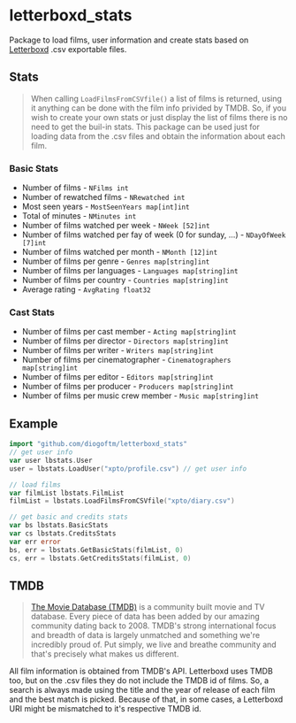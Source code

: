 # letterboxd_stats

Package to load films, user information and create stats based on [Letterboxd](https://letterboxd.com/) .csv exportable files.

## Stats
> When calling `LoadFilmsFromCSVfile()` a list of films is returned, using it anything can be done with the film info privided
by TMDB. So, if you wish to create your own stats or just display the list of films there is no need to get the buil-in stats. 
This package can be used just for loading data from the .csv files and obtain the information about each film.

### Basic Stats
- Number of films - `NFilms int`
- Number of rewatched films - `NRewatched int`
- Most seen years - `MostSeenYears map[int]int`
- Total of minutes - `NMinutes int`
- Number of films watched per week - `NWeek [52]int`
- Number of films watched per fay of week (0 for sunday, ...) - `NDayOfWeek [7]int`
- Number of films watched per month - `NMonth [12]int`
- Number of films per genre - `Genres map[string]int`
- Number of films per languages - `Languages map[string]int`
- Number of films per country - `Countries map[string]int`
- Average rating - `AvgRating float32`

### Cast Stats
- Number of films per cast member - `Acting map[string]int`
- Number of films per director - `Directors map[string]int`
- Number of films per writer - `Writers map[string]int`
- Number of films per cinematographer - `Cinematographers map[string]int`
- Number of films per editor - `Editors map[string]int`
- Number of films per producer - `Producers map[string]int`
- Number of films per music crew member - `Music map[string]int`

## Example
```go
import "github.com/diogoftm/letterboxd_stats"
// get user info
var user lbstats.User
user = lbstats.LoadUser("xpto/profile.csv") // get user info

// load films
var filmList lbstats.FilmList
filmList = lbstats.LoadFilmsFromCSVfile("xpto/diary.csv")

// get basic and credits stats
var bs lbstats.BasicStats
var cs lbstats.CreditsStats
var err error
bs, err = lbstats.GetBasicStats(filmList, 0)
cs, err = lbstats.GetCreditsStats(filmList, 0)
```

## TMDB
>[The Movie Database (TMDB)](https://www.themoviedb.org/) is a community built movie and TV database. Every piece of data has been added by our amazing community dating back to 2008. TMDB's strong international focus and breadth of data is largely unmatched and something we're incredibly proud of. Put simply, we live and breathe community and that's precisely what makes us different.

All film information is obtained from TMDB's API. Letterboxd uses TMDB too, but on the .csv files they do not include the TMDB id of films. So, a search is always made using the title and the year of release of each film and the best match is picked. Because of that, in some cases, a Letterboxd URI might be mismatched to it's respective TMDB id.
